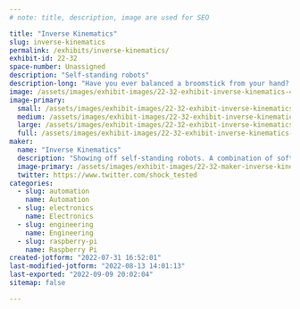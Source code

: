 ```yaml
---
# note: title, description, image are used for SEO

title: "Inverse Kinematics"
slug: inverse-kinematics
permalink: /exhibits/inverse-kinematics/
exhibit-id: 22-32
space-number: Unassigned
description: "Self-standing robots"
description-long: "Have you ever balanced a broomstick from your hand? Robots are going to do the same thing!"
image: /assets/images/exhibit-images/22-32-exhibit-inverse-kinematics-43-screenshot-20220731-164027-2-9922-large.png
image-primary: 
  small: /assets/images/exhibit-images/22-32-exhibit-inverse-kinematics-43-screenshot-20220731-164027-2-9922-small.png
  medium: /assets/images/exhibit-images/22-32-exhibit-inverse-kinematics-43-screenshot-20220731-164027-2-9922-medium.png
  large: /assets/images/exhibit-images/22-32-exhibit-inverse-kinematics-43-screenshot-20220731-164027-2-9922-large.png
  full: /assets/images/exhibit-images/22-32-exhibit-inverse-kinematics-43-screenshot-20220731-164027-2-9922-full.png
maker: 
  name: "Inverse Kinematics"
  description: "Showing off self-standing robots. A combination of software and hardware work together to allow robots to self-right themselves"
  image-primary: /assets/images/exhibit-images/22-32-maker-inverse-kinematics-screenshot-20220731-164027-2-medium.png
  twitter: https://www.twitter.com/shock_tested
categories: 
  - slug: automation
    name: Automation
  - slug: electronics
    name: Electronics
  - slug: engineering
    name: Engineering
  - slug: raspberry-pi
    name: Raspberry Pi
created-jotform: "2022-07-31 16:52:01"
last-modified-jotform: "2022-08-13 14:01:13"
last-exported: "2022-09-09 20:02:04"
sitemap: false

---
```

